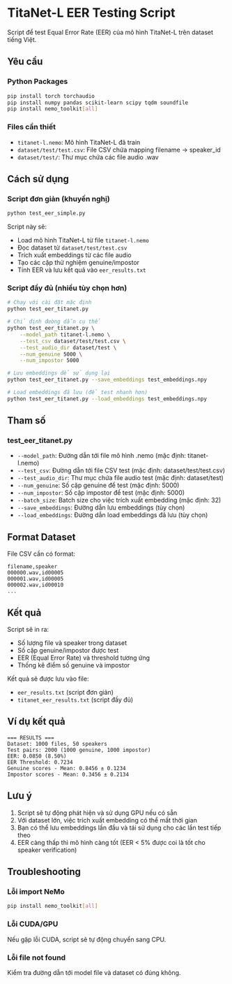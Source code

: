 # TitaNet-L EER Testing Script

Script để test Equal Error Rate (EER) của mô hình TitaNet-L trên dataset tiếng Việt.

## Yêu cầu

### Python Packages
```bash
pip install torch torchaudio
pip install numpy pandas scikit-learn scipy tqdm soundfile
pip install nemo_toolkit[all]
```

### Files cần thiết
- `titanet-l.nemo`: Mô hình TitaNet-L đã train
- `dataset/test/test.csv`: File CSV chứa mapping filename -> speaker_id
- `dataset/test/`: Thư mục chứa các file audio .wav

## Cách sử dụng

### Script đơn giản (khuyến nghị)
```bash
python test_eer_simple.py
```

Script này sẽ:
- Load mô hình TitaNet-L từ file `titanet-l.nemo`
- Đọc dataset từ `dataset/test/test.csv`
- Trích xuất embeddings từ các file audio
- Tạo các cặp thử nghiệm genuine/impostor
- Tính EER và lưu kết quả vào `eer_results.txt`

### Script đầy đủ (nhiều tùy chọn hơn)
```bash
# Chạy với cài đặt mặc định
python test_eer_titanet.py

# Chỉ định đường dẫn cụ thể
python test_eer_titanet.py \
    --model_path titanet-l.nemo \
    --test_csv dataset/test/test.csv \
    --test_audio_dir dataset/test \
    --num_genuine 5000 \
    --num_impostor 5000

# Lưu embeddings để sử dụng lại
python test_eer_titanet.py --save_embeddings test_embeddings.npy

# Load embeddings đã lưu (để test nhanh hơn)
python test_eer_titanet.py --load_embeddings test_embeddings.npy
```

## Tham số

### test_eer_titanet.py
- `--model_path`: Đường dẫn tới file mô hình .nemo (mặc định: titanet-l.nemo)
- `--test_csv`: Đường dẫn tới file CSV test (mặc định: dataset/test/test.csv)
- `--test_audio_dir`: Thư mục chứa file audio test (mặc định: dataset/test)
- `--num_genuine`: Số cặp genuine để test (mặc định: 5000)
- `--num_impostor`: Số cặp impostor để test (mặc định: 5000)
- `--batch_size`: Batch size cho việc trích xuất embedding (mặc định: 32)
- `--save_embeddings`: Đường dẫn lưu embeddings (tùy chọn)
- `--load_embeddings`: Đường dẫn load embeddings đã lưu (tùy chọn)

## Format Dataset

File CSV cần có format:
```csv
filename,speaker
000000.wav,id00005
000001.wav,id00005
000002.wav,id00010
...
```

## Kết quả

Script sẽ in ra:
- Số lượng file và speaker trong dataset
- Số cặp genuine/impostor được test
- EER (Equal Error Rate) và threshold tương ứng
- Thống kê điểm số genuine và impostor

Kết quả sẽ được lưu vào file:
- `eer_results.txt` (script đơn giản)
- `titanet_eer_results.txt` (script đầy đủ)

## Ví dụ kết quả
```
=== RESULTS ===
Dataset: 1000 files, 50 speakers
Test pairs: 2000 (1000 genuine, 1000 impostor)
EER: 0.0850 (8.50%)
EER Threshold: 0.7234
Genuine scores - Mean: 0.8456 ± 0.1234
Impostor scores - Mean: 0.3456 ± 0.2134
```

## Lưu ý

1. Script sẽ tự động phát hiện và sử dụng GPU nếu có sẵn
2. Với dataset lớn, việc trích xuất embedding có thể mất thời gian
3. Bạn có thể lưu embeddings lần đầu và tái sử dụng cho các lần test tiếp theo
4. EER càng thấp thì mô hình càng tốt (EER < 5% được coi là tốt cho speaker verification)

## Troubleshooting

### Lỗi import NeMo
```bash
pip install nemo_toolkit[all]
```

### Lỗi CUDA/GPU
Nếu gặp lỗi CUDA, script sẽ tự động chuyển sang CPU.

### Lỗi file not found
Kiểm tra đường dẫn tới model file và dataset có đúng không.